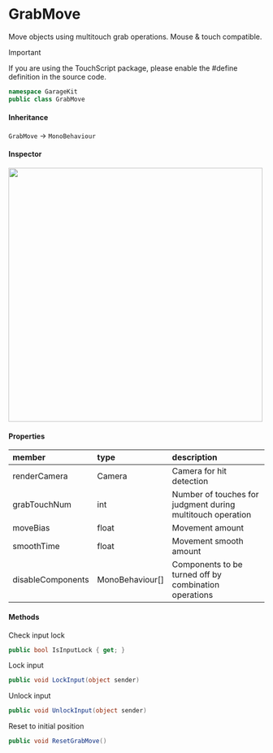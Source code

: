# GrabMove

Move objects using multitouch grab operations. Mouse & touch compatible.

> [!IMPORTANT]
> If you are using the TouchScript package, please enable the #define definition in the source code.

```csharp
namespace GarageKit
public class GrabMove
```

#### Inheritance

`GrabMove` -> `MonoBehaviour`

#### Inspector

<img src="~/image/script_reference/grabmove_inspector.png" width="500px"/>

#### Properties

|member|type|description|
|:--|:--|:--|
|renderCamera|Camera|Camera for hit detection|
|grabTouchNum|int|Number of touches for judgment during multitouch operation|
|moveBias|float|Movement amount|
|smoothTime|float|Movement smooth amount|
|disableComponents|MonoBehaviour[]|Components to be turned off by combination operations|

#### Methods

Check input lock
```csharp
public bool IsInputLock { get; }
```

Lock input
```csharp
public void LockInput(object sender)
```

Unlock input
```csharp
public void UnlockInput(object sender)
```

Reset to initial position
```csharp
public void ResetGrabMove()
```

